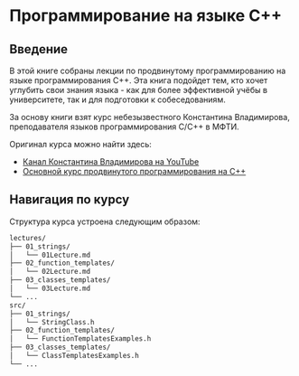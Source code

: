 # Программирование на языке C++

## Введение

<p>В этой книге собраны лекции по продвинутому программированию на языке программирования C++. Эта книга подойдет тем, кто хочет углубить свои знания языка - как для более эффективной учёбы в университете, так и для подготовки к собеседованиям.</p>
<p>За основу книги взят курс небезызвестного Константина Владимирова, преподавателя языков программирования C/C++ в МФТИ.</p>
<p>Оригинал курса можно найти здесь:</p>
<ul>
  <li><a href="https://www.youtube.com/@tilir">Канал Константина Владимирова на YouTube</a></li>
  <li><a href="https://youtube.com/playlist?list=PL3BR09unfgcgf7R88ZQRQqWOdLy4pRW2h&si=WKnCTstVL7XXQXph">Основной курс продвинутого программирования на C++</a></li>
</ul>

## Навигация по курсу

<p>Структура курса устроена следующим образом:</p>

```bash
lectures/
├── 01_strings/
│   └── 01Lecture.md
├── 02_function_templates/
│   └── 02Lecture.md
├── 03_classes_templates/
│   └── 03Lecture.md
└── ...
src/
├── 01_strings/
│   └── StringClass.h
├── 02_function_templates/
│   └── FunctionTemplatesExamples.h
├── 03_classes_templates/
│   └── ClassTemplatesExamples.h
└── ...
```
